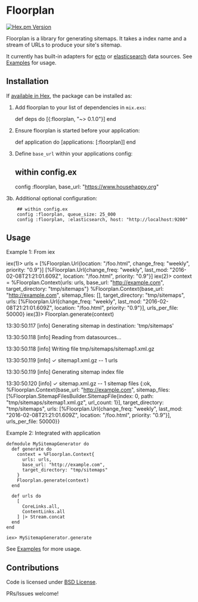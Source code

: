 # Floorplan
[![Hex.pm Version](http://img.shields.io/hexpm/v/floorplan.svg?style=flat)](https://hex.pm/packages/floorplan)

Floorplan is a library for generating sitemaps.  It takes a index name and a stream of URLs to produce your site's sitemap.

It currently has built-in adapters for [ecto](https://github.com/elixir-lang/ecto) or [elasticsearch](https://www.elastic.co/) data sources.  See [Examples](https://github.com/househappy/floorplan/tree/master/examples) for usage.

## Installation

If [available in Hex](https://hex.pm/packages/floorplan), the package can be installed as:

  1. Add floorplan to your list of dependencies in `mix.exs`:

        def deps do
          [{:floorplan, "~> 0.1.0"}]
        end

  2. Ensure floorplan is started before your application:

        def application do
          [applications: [:floorplan]]
        end

  3. Define `base_url` within your applications config:

        ## within config.ex
        config :floorplan, base_url: "https://www.househappy.org"

  3b. Additional optional configuration:

        ## within config.ex
        config :floorplan, queue_size: 25_000
        config :floorplan, :elasticsearch, host: "http://localhost:9200"

## Usage

Example 1: From iex

  iex(1)> urls = [%Floorplan.Url{location: "/foo.html", change_freq: "weekly", priority: "0.9"}]
  [%Floorplan.Url{change_freq: "weekly", last_mod: "2016-02-08T21:21:01.609Z",
    location: "/foo.html", priority: "0.9"}]
  iex(2)> context = %Floorplan.Context{urls: urls, base_url: "http://example.com", target_directory: "tmp/sitemaps"}
  %Floorplan.Context{base_url: "http://example.com", sitemap_files: [],
   target_directory: "tmp/sitemaps",
   urls: [%Floorplan.Url{change_freq: "weekly",
     last_mod: "2016-02-08T21:21:01.609Z", location: "/foo.html",
     priority: "0.9"}], urls_per_file: 50000}
  iex(3)> Floorplan.generate(context)

  13:30:50.117 [info]  Generating sitemap in destination: 'tmp/sitemaps'

  13:30:50.118 [info]  Reading from datasources...

  13:30:50.118 [info]  Writing file tmp/sitemaps/sitemap1.xml.gz

  13:30:50.119 [info]  ✓ sitemap1.xml.gz  -- 1 urls

  13:30:50.119 [info]  Generating sitemap index file

  13:30:50.120 [info]  ✓ sitemap.xml.gz  -- 1 sitemap files
  {:ok,
   %Floorplan.Context{base_url: "http://example.com",
    sitemap_files: [%Floorplan.SitemapFilesBuilder.SitemapFile{index: 0,
      path: "tmp/sitemaps/sitemap1.xml.gz", url_count: 1}],
    target_directory: "tmp/sitemaps",
    urls: [%Floorplan.Url{change_freq: "weekly",
      last_mod: "2016-02-08T21:21:01.609Z", location: "/foo.html",
      priority: "0.9"}], urls_per_file: 50000}}


Example 2: Integrated with application

    defmodule MySitemapGenerator do
      def generate do
        context = %Floorplan.Context{
          urls: urls,
          base_url: "http://example.com",
          target_directory: "tmp/sitemaps"
        }
        Floorplan.generate(context)
      end

      def urls do
        [
          CoreLinks.all,
          ContentLinks.all
        ] |> Stream.concat
      end
    end

    iex> MySitemapGenerator.generate

See [Examples](https://github.com/househappy/floorplan/tree/master/examples) for more usage.


## Contributions

Code is licensed under [BSD License](https://github.com/househappy/floorplan/tree/master/LICENSE.md).

PRs/Issues welcome!
